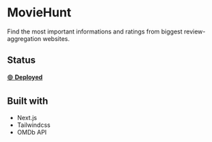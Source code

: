 # MovieHunt
Find the most important informations and ratings
from biggest review-aggregation websites.

## Status
[🟢 __Deployed__](https://moviehunt-sk.vercel.app/)

## Built with
* Next.js
* Tailwindcss
* OMDb API
